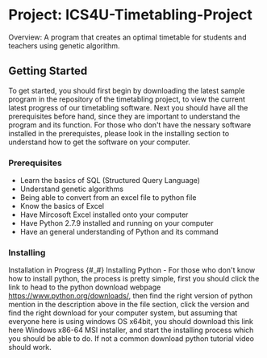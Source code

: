 # Project: ICS4U-Timetabling-Project
Overview: A program that creates an optimal timetable for students and teachers using genetic algorithm.
## Getting Started
To get started, you should first begin by downloading the latest sample program in the repository of the timetabling project, to view the current latest progress of our timetabling software. Next you should have all the prerequisites before hand, since they are important to understand the program and its function. For those who don't have the nessary software installed in the prerequistes, please look in the installing section to understand how to get the software on your computer.
### Prerequisites
- Learn the basics of SQL (Structured Query Language)
- Understand genetic algorithms
- Being able to convert from an excel file to python file
- Know the basics of Excel
- Have Mircosoft Excel installed onto your computer
- Have Python 2.7.9 installed and running on your computer
- Have an general understanding of Python and its command 
### Installing
Installation in Progress {#_#}
Installing Python - For those who don't know how to install python, the process is pretty simple, first you should click the link to head to the python download webpage https://www.python.org/downloads/, then find the right version of python mention in the description above in the file section, click the version and find the right download for your computer system, but assuming that everyone here is using windows OS x64bit, you should download this link here Windows x86-64 MSI installer, and start the installing process which you should be able to do. If not a common download python tutorial video should work.
